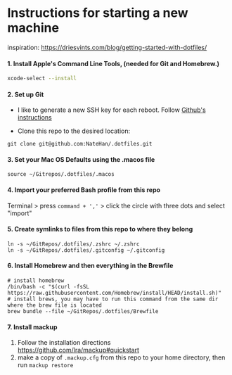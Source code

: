 # Instructions for starting a new machine

inspiration: https://driesvints.com/blog/getting-started-with-dotfiles/ 

#### 1. Install Apple's Command Line Tools, (needed for Git and Homebrew.)

```zsh
xcode-select --install
```

#### 2. Set up Git

- I like to generate a new SSH key for each reboot. Follow [Github's instructions](https://docs.github.com/en/authentication/connecting-to-github-with-ssh/generating-a-new-ssh-key-and-adding-it-to-the-ssh-agent)

- Clone this repo to the desired location: 

```
git clone git@github.com:NateHan/.dotfiles.git
```

#### 3. Set your Mac OS Defaults using the .macos file

```
source ~/Gitrepos/.dotfiles/.macos
```

#### 4. Import your preferred Bash profile from this repo

Terminal > press `command + ','` > click the circle with three dots and select "import"

#### 5. Create symlinks to files from this repo to where they belong

```
ln -s ~/GitRepos/.dotfiles/.zshrc ~/.zshrc
ln -s ~/GitRepos/.dotfiles/.gitconfig ~/.gitconfig 
```

#### 6. Install Homebrew and then everything in the Brewfile

```
# install homebrew
/bin/bash -c "$(curl -fsSL https://raw.githubusercontent.com/Homebrew/install/HEAD/install.sh)"
# install brews, you may have to run this command from the same dir where the brew file is located
brew bundle --file ~/GitRepos/.dotfiles/Brewfile
```

#### 7. Install mackup
1. Follow the installation directions https://github.com/lra/mackup#quickstart
2. make a copy of `.mackup.cfg` from this repo to your home directory, then run `mackup restore` 
